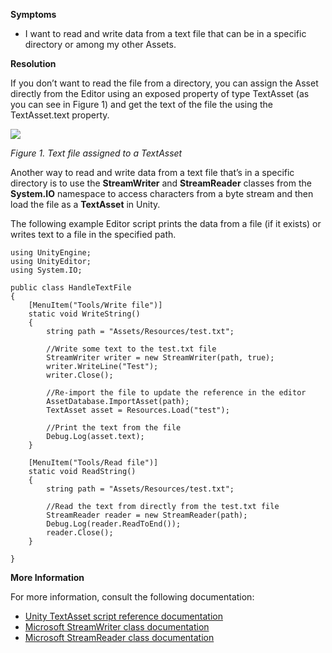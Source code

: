 

**Symptoms**


- I want to read and write data from a text file that can be in a specific directory or among my other Assets.



**Resolution**



If you don’t want to read the file from a directory, you can assign the Asset directly from the Editor using an exposed property of type TextAsset (as you can see in Figure 1) and get the text of the file the using the TextAsset.text property.



![](/hc/en-us/article_attachments/115000827843/Screenshot.png)



*Figure 1. Text file assigned to a TextAsset*



Another way to read and write data from a text file that’s in a specific directory is to use the  **StreamWriter**  and  **StreamReader**  classes from the  **System.IO**  namespace to access characters from a byte stream and then load the file as a  **TextAsset**  in Unity.



The following example Editor script prints the data from a file (if it exists) or writes text to a file in the specified path.


```
using UnityEngine;
using UnityEditor;
using System.IO;

public class HandleTextFile
{
    [MenuItem("Tools/Write file")]
    static void WriteString()
    {
        string path = "Assets/Resources/test.txt";

        //Write some text to the test.txt file
        StreamWriter writer = new StreamWriter(path, true);
        writer.WriteLine("Test");
        writer.Close();

        //Re-import the file to update the reference in the editor
        AssetDatabase.ImportAsset(path); 
        TextAsset asset = Resources.Load("test");

        //Print the text from the file
        Debug.Log(asset.text);
    }

    [MenuItem("Tools/Read file")]
    static void ReadString()
    {
        string path = "Assets/Resources/test.txt";

        //Read the text from directly from the test.txt file
        StreamReader reader = new StreamReader(path); 
        Debug.Log(reader.ReadToEnd());
        reader.Close();
    }

}

```


**More Information**



For more information, consult the following documentation:


- [Unity TextAsset script reference documentation](https://docs.unity3d.com/ScriptReference/TextAsset.html)
- [Microsoft StreamWriter class documentation](https://msdn.microsoft.com/en-us/library/system.io.streamwriter(v=vs.110).aspx)
- [Microsoft StreamReader class documentation](https://msdn.microsoft.com/en-us/library/system.io.streamreader(v=vs.110).aspx)

